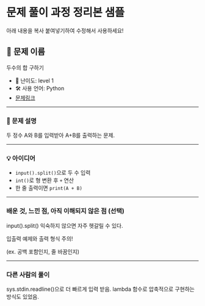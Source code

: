 # 문제 풀이 과정 정리본 샘플
아래 내용을 복사 붙여넣기하여 수정해서 사용하세요!


## 📘 문제 이름
두수의 합 구하기

- 🧩 난이도: level 1
- 🛠 사용 언어: Python
- [문제링크](https://school.programmers.co.kr/learn/courses/30/lessons/120802)

---

### 🧠 문제 설명
두 정수 A와 B를 입력받아 A+B를 출력하는 문제.

---

### 💡 아이디어
- `input().split()`으로 두 수 입력
- `int()`로 형 변환 후 `+` 연산
- 한 줄 출력이면 `print(A + B)`

---

### 배운 것, 느낀 점, 아직 이해되지 않은 점 (선택)
input().split() 익숙하지 않으면 자주 헷갈릴 수 있다.

입출력 예제와 출력 형식 주의!

(ex. 공백 포함인지, 줄 바꿈인지)

---

### 다른 사람의 풀이
 sys.stdin.readline()으로 더 빠르게 입력 받음.
lambda 함수로 압축적으로 구현하는 방식도 있었음.
